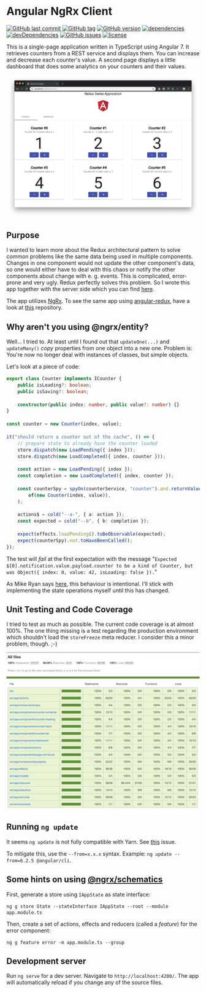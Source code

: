 # Angular NgRx Client

[![GitHub last commit](https://img.shields.io/github/last-commit/MichaelKaaden/redux-client-ngrx.svg)](https://github.com/MichaelKaaden/redux-client-ngrx/commits/master)
[![GitHub tag](https://img.shields.io/github/tag/MichaelKaaden/redux-client-ngrx.svg)](https://github.com/MichaelKaaden/redux-client-ngrx/releases)
[![GitHub version](https://img.shields.io/github/package-json/v/MichaelKaaden/redux-client-ngrx.svg)](https://github.com/MichaelKaaden/redux-client-ngrx/blob/master/package.json)
[![dependencies](https://img.shields.io/david/MichaelKaaden/redux-client-ngrx.svg)](https://david-dm.org/MichaelKaaden/redux-client-ngrx)
[![devDependencies](https://img.shields.io/david/dev/MichaelKaaden/redux-client-ngrx.svg)](https://david-dm.org/MichaelKaaden/redux-client-ngrx?type=dev)
[![GitHub issues](https://img.shields.io/github/issues/MichaelKaaden/redux-client-ngrx.svg)](https://github.com/MichaelKaaden/redux-client-ngrx/issues)
[![license](https://img.shields.io/github/license/MichaelKaaden/redux-client-ngrx.svg)](https://github.com/MichaelKaaden/redux-client-ngrx)

This is a single-page application written in TypeScript using Angular 7. It
retrieves counters from a REST service and displays them. You can increase and
decrease each counter's value. A second page displays a little dashboard that
does some analytics on your counters and their values.

![Screenshot of the app running in the Browser](images/screenshot1.png)

## Purpose

I wanted to learn more about the Redux architectural pattern to solve common
problems like the same data being used in multiple components. Changes in one
component would not update the other component's data, so one would either have
to deal with this chaos or notify the other components about change with e. g.
events. This is complicated, error-prone and very ugly. Redux perfectly solves
this problem. So I wrote this app together with the server side which you can
find [here](https://github.com/MichaelKaaden/redux-server).

The app utilizes [NgRx](https://github.com/ngrx/platform). To see the same app
using [angular-redux](https://github.com/angular-redux/store), have a look at
[this](https://github.com/MichaelKaaden/redux-client-ng5.git) repository.

## Why aren't you using @ngrx/entity?

Well... I tried to. At least until I found out that `updateOne(...)` and
`updateMany()` _copy_ properties from one object into a new one. Problem is:
You're now no longer deal with instances of classes, but simple objects.

Let's look at a piece of code:

```typescript
export class Counter implements ICounter {
    public isLoading?: boolean;
    public isSaving?: boolean;

    constructor(public index: number, public value?: number) {}
}

const counter = new Counter(index, value);

it("should return a counter out of the cache", () => {
    // prepare state to already have the counter loaded
    store.dispatch(new LoadPending({ index }));
    store.dispatch(new LoadCompleted({ index, counter }));

    const action = new LoadPending({ index });
    const completion = new LoadCompleted({ index, counter });

    const counterSpy = spyOn(counterService, "counter").and.returnValue(
        of(new Counter(index, value)),
    );

    actions$ = cold("--a-", { a: action });
    const expected = cold("--b", { b: completion });

    expect(effects.loadPending$).toBeObservable(expected);
    expect(counterSpy).not.toHaveBeenCalled();
});
```

The test will _fail_ at the first expectation with the message
"`Expected $[0].notification.value.payload.counter to be a kind of Counter, but was Object({ index: 0, value: 42, isLoading: false }).`"

As Mike Ryan says [here](https://github.com/ngrx/platform/issues/976), this
behaviour is intentional. I'll stick with implementing the state operations
myself until this has changed.

## Unit Testing and Code Coverage

I tried to test as much as possible. The current code coverage is at almost
100%. The one thing missing is a test regarding the production environment which
shouldn't load the `storeFreeze` meta reducer. I consider this a minor problem,
though. ;-)

![Code coverage](images/code-coverage.png)

## Running `ng update`

It seems `ng update` is not fully compatible with Yarn. See
[this](https://github.com/angular/angular-cli/issues/11694) issue.

To mitigate this, use the `--from=x.x.x` syntax. Example:
`ng update --from=6.2.5 @angular/cli`.

## Some hints on using [@ngrx/schematics](https://github.com/ngrx/platform/blob/master/docs/schematics/README.md)

First, generate a store using `IAppState` as state interface:

    ng g store State --stateInterface IAppState --root --module app.module.ts

Then, create a set of actions, effects and reducers (called a _feature_) for the
error component:

    ng g feature error -m app.module.ts --group

## Development server

Run `ng serve` for a dev server. Navigate to `http://localhost:4200/`. The app
will automatically reload if you change any of the source files.
